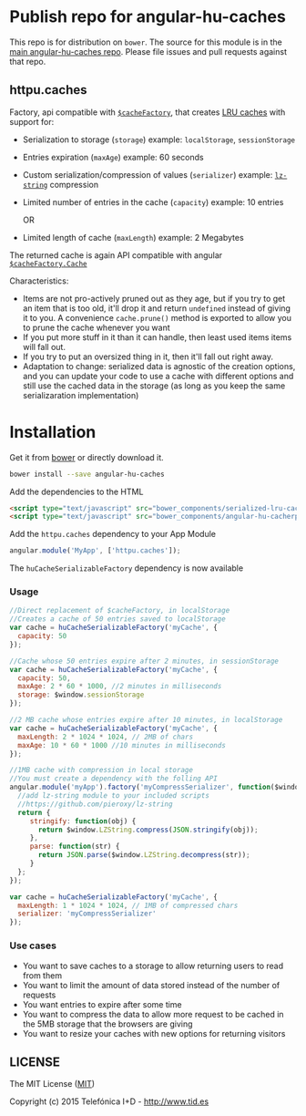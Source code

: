 # Publish repo for angular-hu-caches

This repo is for distribution on `bower`. The source for this module is in the
[main angular-hu-caches repo](https://github.com/angular-hu/angular-hu).
Please file issues and pull requests against that repo.

## httpu.caches

Factory, api compatible with [`$cacheFactory`](https://docs.angularjs.org/api/ng/service/$cacheFactory), that creates [LRU caches](https://github.com/jmendiara/serialized-lru-cache) with support for:
 * Serialization to storage (`storage`) example: `localStorage`, `sessionStorage`
 * Entries expiration (`maxAge`) example: 60 seconds
 * Custom serialization/compression of values (`serializer`) example: [`lz-string`](https://github.com/pieroxy/lz-string) compression
 * Limited number of entries in the cache (`capacity`) example: 10 entries

      OR

 * Limited length of cache (`maxLength`) example: 2 Megabytes

The returned cache is again API compatible with angular [`$cacheFactory.Cache`](https://docs.angularjs.org/api/ng/type/$cacheFactory.Cache)

Characteristics:
 * Items are not pro-actively pruned out as they age, but if you try to get an item that is too old,
   it'll drop it and return `undefined` instead of giving it to you. A convenience `cache.prune()` method
   is exported to allow you to prune the cache whenever you want
 * If you put more stuff in it than it can handle, then least used items items will fall out.
 * If you try to put an oversized thing in it, then it'll fall out right away.
 * Adaptation to change: serialized data is agnostic of the creation options, and you can update
   your code to use a cache with different options and still use the cached data in the storage
   (as long as you keep the same serializaration implementation)

# Installation

Get it from [bower](http://bower.io/) or directly download it.

```sh
bower install --save angular-hu-caches
```

Add the dependencies to the HTML

```html
<script type="text/javascript" src="bower_components/serialized-lru-cache/lib/lru-cache.js"></script>
<script type="text/javascript" src="bower_components/angular-hu-cacherp/caches.js"></script>
```

Add the `httpu.caches` dependency to your App Module

```js
angular.module('MyApp', ['httpu.caches']);
```

The `huCacheSerializableFactory` dependency is now available

### Usage

```js
//Direct replacement of $cacheFactory, in localStorage
//Creates a cache of 50 entries saved to localStorage
var cache = huCacheSerializableFactory('myCache', {
  capacity: 50
});

//Cache whose 50 entries expire after 2 minutes, in sessionStorage
var cache = huCacheSerializableFactory('myCache', {
  capacity: 50,
  maxAge: 2 * 60 * 1000, //2 minutes in milliseconds
  storage: $window.sessionStorage
});

//2 MB cache whose entries expire after 10 minutes, in localStorage
var cache = huCacheSerializableFactory('myCache', {
  maxLength: 2 * 1024 * 1024, // 2MB of chars
  maxAge: 10 * 60 * 1000 //10 minutes in milliseconds
});

//1MB cache with compression in local storage
//You must create a dependency with the folling API
angular.module('myApp').factory('myCompressSerializer', function($window) {
  //add lz-string module to your included scripts
  //https://github.com/pieroxy/lz-string
  return {
     stringify: function(obj) {
       return $window.LZString.compress(JSON.stringify(obj));
     },
     parse: function(str) {
       return JSON.parse($window.LZString.decompress(str));
     }
  };
});

var cache = huCacheSerializableFactory('myCache', {
  maxLength: 1 * 1024 * 1024, // 1MB of compressed chars
  serializer: 'myCompressSerializer'
});

```

### Use cases

* You want to save caches to a storage to allow returning users to read from them
* You want to limit the amount of data stored instead of the number of requests
* You want entries to expire after some time
* You want to compress the data to allow more request to be cached in the 5MB storage that the browsers are giving
* You want to resize your caches with new options for returning visitors

## LICENSE

The MIT License ([MIT](LICENSE))

Copyright (c) 2015 Telefónica I+D - http://www.tid.es
